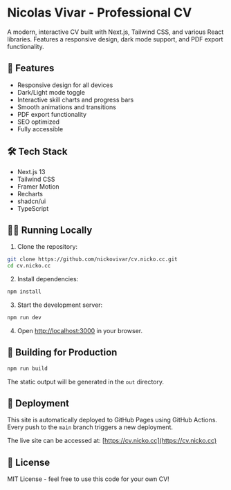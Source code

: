 # Nicolas Vivar - Professional CV

A modern, interactive CV built with Next.js, Tailwind CSS, and various React libraries. Features a responsive design, dark mode support, and PDF export functionality.

## 🚀 Features

- Responsive design for all devices
- Dark/Light mode toggle
- Interactive skill charts and progress bars
- Smooth animations and transitions
- PDF export functionality
- SEO optimized
- Fully accessible

## 🛠️ Tech Stack

- Next.js 13
- Tailwind CSS
- Framer Motion
- Recharts
- shadcn/ui
- TypeScript

## 🏃‍♂️ Running Locally

1. Clone the repository:
```bash
git clone https://github.com/nickovivar/cv.nicko.cc.git
cd cv.nicko.cc
```

2. Install dependencies:
```bash
npm install
```

3. Start the development server:
```bash
npm run dev
```

4. Open [http://localhost:3000](http://localhost:3000) in your browser.

## 🔨 Building for Production

```bash
npm run build
```

The static output will be generated in the `out` directory.

## 📝 Deployment

This site is automatically deployed to GitHub Pages using GitHub Actions. Every push to the `main` branch triggers a new deployment.

The live site can be accessed at: [https://cv.nicko.cc](https://cv.nicko.cc)

## 📄 License

MIT License - feel free to use this code for your own CV!